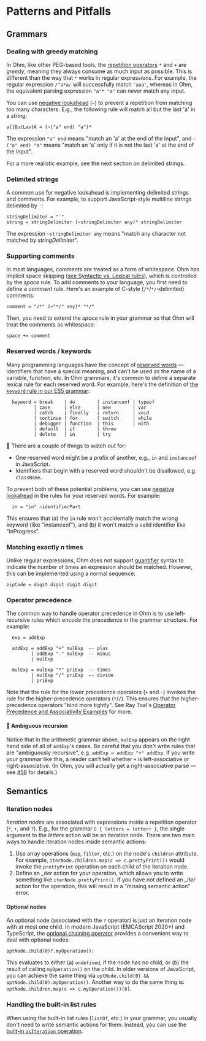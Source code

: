 # Patterns and Pitfalls

## Grammars

### Dealing with greedy matching

In Ohm, like other PEG-based tools, the [repetition operators](./syntax-reference.md#repetition-operators---) `*` and `+` are _greedy_, meaning they always consume as much input as possible. This is different than the way that `*` works in regular expressions. For example, the regular expression `/^a*a/` will successfully match `'aaa'`, whereas in Ohm, the equivalent parsing expression `"a"* "a"` can never match any input.

You can use [negative lookahead](./syntax-reference.md#negative-lookahead-) (`~`) to prevent a repetition from matching too many characters. E.g., the following rule will match all but the last 'a' in a string:

```
allButLastA = (~("a" end) "a")*
```

The expression `"a" end` means "match an 'a' at the end of the input", and `~("a" end) "a"` means "match an 'a' only if it is not the last 'a' at the end of the input".

For a more realistic example, see the next section on delimited strings.

### Delimited strings

A common use for negative lookahead is implementing delimited strings and comments. For example, to support JavaScript-style multiline strings delimited by `` ` ``:

```
stringDelimiter = "`"
string = stringDelimiter (~stringDelimiter any)* stringDelimiter
```

The expression `~stringDelimiter any` means "match any character not matched by _stringDelimiter_".

### Supporting comments

In most languages, comments are treated as a form of whitespace. Ohm has implicit space skipping ([see Syntactic vs. Lexical rules](./syntax-reference.md#syntactic-vs-lexical-rules)), which is controlled by the _space_ rule. To add comments to your language, you first need to define a _comment_ rule. Here's an example of C-style (`/*`/`*/`-delimited) comments:

```
comment = "/*" (~"*/" any)* "*/"
```

Then, you need to extend the _space_ rule in your grammar so that Ohm will treat the comments as whitespace:

```
space += comment
```

### Reserved words / keywords

Many programming languages have the concept of [reserved words](https://en.wikipedia.org/wiki/Reserved_word) — identifiers that have a special meaning, and can't be used as the name of a variable, function, etc. In Ohm grammars, it's common to define a separate lexical rule for each reserved word. For example, here's the definition of [the `keyword` rule in our ES5 grammar](https://github.com/ohmjs/ohm/blob/c7dcbb6b97366daf54349ba8e5be9133978f5c83/examples/ecmascript/src/es5.ohm#L87):

```
  keyword = break    | do        | instanceof | typeof
          | case     | else      | new        | var
          | catch    | finally   | return     | void
          | continue | for       | switch     | while
          | debugger | function  | this       | with
          | default  | if        | throw
          | delete   | in        | try
```

🐍 There are a couple of things to watch out for:

- One reserved word might be a prefix of another, e.g., `in` and `instanceof` in JavaScript.
- Identifiers that begin with a reserved word shouldn't be disallowed, e.g. `className`.

To prevent both of these potential problems, you can use [negative lookahead](./syntax-reference.md#negative-lookahead-) in the rules for your reserved words. For example:

```
  in = "in" ~identifierPart
```

This ensures that (a) the `in` rule won't accidentally match the wrong keyword (like "instanceof"), and (b) it won't match a valid identifier like "inProgress".

### Matching exactly _n_ times

Unlike regular expressions, Ohm does not support [quantifier](https://developer.mozilla.org/en-US/docs/Web/JavaScript/Guide/Regular_Expressions/Quantifiers) syntax to indicate the number of times an expression should be matched. However, this can be implemented using a normal sequence:

```
zipCode = digit digit digit digit
```

### Operator precedence

The common way to handle operator precedence in Ohm is to use left-recursive rules which encode the precedence in the grammar structure. For example:

```
  exp = addExp

  addExp = addExp "+" mulExp  -- plus
         | addExp "-" mulExp  -- minus
         | mulExp

  mulExp = mulExp "*" priExp  -- times
         | mulExp "/" priExp  -- divide
         | priExp
```

Note that the rule for the lower precedence operators (`+` and `-`) invokes the rule for the higher-precedence operators (`*`/`/`). This ensures that the higher-precedence operators "bind more tightly". See Ray Toal's [Operator Precedence and Associativity Examples](https://github.com/ohmjs/ohm/tree/main/examples/operators) for more.

#### 🐍 Ambiguous recursion

Notice that in the arithmetic grammar above, `mulExp` appears on the right hand side of all of `addExp`'s cases. Be careful that you don't write rules that are "ambiguously recursive", e.g. `addExp = addExp "+" addExp`. If you write your grammar like this, a reader can't tell whether `+` is left-associative or right-associative. (In Ohm, you will actually get a right-associative parse — see [#56](https://github.com/ohmjs/ohm/issues/56) for details.)

## Semantics

### Iteration nodes

_Iteration nodes_ are associated with expressions inside a repetition operator (`*`, `+`, and `?`). E.g., for the grammar `G { letters = letter+ }`, the single argument to the _letters_ action will be an iteration node. There are two main ways to handle iteration nodes inside semantic actions:

1. Use array operations (`map`, `filter`, etc.) on the node's `children` attribute. For example, `iterNode.children.map(c => c.prettyPrint())` would invoke the `prettyPrint` operation on each child of the iteration node.
2. Define an _\_iter_ action for your operation, which allows you to write something like `iterNode.prettyPrint()`. If you have not defined an _\_iter_ action for the operation, this will result in a "missing semantic action" error.

#### Optional nodes

An optional node (associated with the `?` operator) is just an iteration node with at most one child. In modern JavaScript (EMCAScript 2020+) and TypeScript, the [optional chaining operator](https://developer.mozilla.org/en-US/docs/Web/JavaScript/Reference/Operators/Optional_chaining) provides a convenient way to deal with optional nodes:

```
optNode.child(0)?.myOperation();
```

This evaluates to either (a) `undefined`, if the node has no child, or (b) the result of calling `myOperation()` on the child. In older versions of JavaScript, you can achieve the same thing via `optNode.child(0) && optNode.child(0).myOperation()`. Another way to do the same thing is: `optNode.children.map(c => c.myOperation())[0]`.

### Handling the built-in list rules

When using the built-in list rules (`listOf`, etc.) in your grammar, you usually don't need to write semantic actions for them. Instead, you can use the [built-in `asIteration` operation](./api-reference.md#asIteration).
